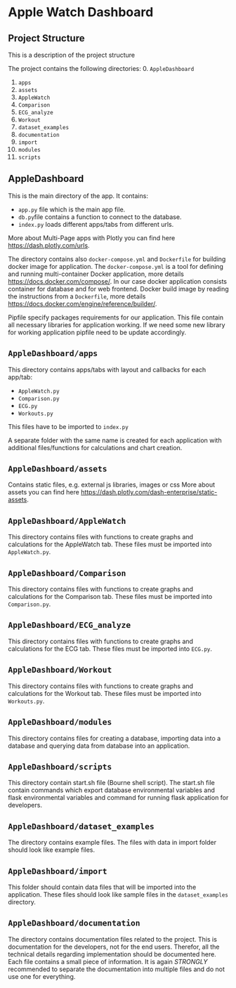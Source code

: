 Apple Watch Dashboard
=======================

Project Structure
-----------------
This is a description of the project structure

The project contains the following directories:
0. `AppleDashboard`
1. `apps`
2. `assets`
3. `AppleWatch`
4. `Comparison`
5. `ECG_analyze`
6. `Workout`
7. `dataset_examples`
8. `documentation`
9. `import`
10. `modules`
11. `scripts`

AppleDashboard
---------------

This is the main directory of the app. It contains:
- `app.py` file which is the main app file.
- `db.py`file contains a function to connect to the database.
- `index.py` loads different apps/tabs from different urls.

More about Multi-Page apps with Plotly you can find here https://dash.plotly.com/urls.  

The directory contains also `docker-compose.yml` and `Dockerfile` for building docker image for application. The `docker-compose.yml` is a tool for
defining and running multi-container Docker application, more details https://docs.docker.com/compose/. In our case docker application consists container for database
and for web frontend. Docker build image by reading the instructions from a `Dockerfile`, more details https://docs.docker.com/engine/reference/builder/.

Pipfile specify packages requirements for our application. This file contain all necessary libraries for application working. If we need some new library for working
application pipfile need to be update accordingly.

`AppleDashboard/apps`
---------------------

This directory contains apps/tabs with layout and callbacks for each app/tab:
- `AppleWatch.py`
- `Comparison.py`
- `ECG.py`
- `Workouts.py`

This files have to be imported to `index.py`

A separate folder with the same name is created for each application with additional files/functions for calculations 
and chart creation.


`AppleDashboard/assets`
-----------------------

Contains static files, e.g. external js libraries, images or css
More  about assets you can find here https://dash.plotly.com/dash-enterprise/static-assets.

`AppleDashboard/AppleWatch`
---------------------------

This directory contains files with functions to create graphs and calculations for the AppleWatch tab.
These files must be imported into `AppleWatch.py`. 

`AppleDashboard/Comparison`
---------------------------

This directory contains files with functions to create graphs and calculations for the Comparison tab.
These files must be imported into `Comparison.py`. 

`AppleDashboard/ECG_analyze`
----------------------------

This directory contains files with functions to create graphs and calculations for the ECG tab.
These files must be imported into `ECG.py`. 

`AppleDashboard/Workout`
------------------------

This directory contains files with functions to create graphs and calculations for the Workout tab.
These files must be imported into `Workouts.py`. 

`AppleDashboard/modules`
------------------------

 This directory contains files for creating a database, importing data into a database and querying data from database into an application.


`AppleDashboard/scripts`
------------------------

This directory contain start.sh file (Bourne shell script). The start.sh file contain commands which export 
database environmental variables and flask environmental variables and command for running flask application for developers.  

`AppleDashboard/dataset_examples`
---------------------------------

The directory contains example files. The files with data in import folder should look like example files. 

`AppleDashboard/import`
------------------------

This folder should contain data files that will be imported into the application. 
These files should look like sample files in the `dataset_examples` directory. 

`AppleDashboard/documentation`
------------------------------

The directory contains documentation files related to the project.
This is documentation for the developers, not for the end users. Therefor, all the technical details regarding 
implementation should be documented here. Each file contains a small piece of information. 
It is again *STRONGLY* recommended to separate the documentation into multiple files and do not use one for everything.

